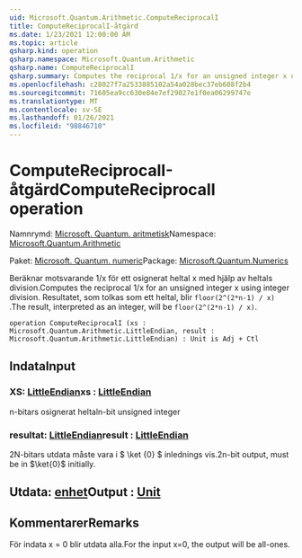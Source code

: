 ```yaml
---
uid: Microsoft.Quantum.Arithmetic.ComputeReciprocalI
title: ComputeReciprocalI-åtgärd
ms.date: 1/23/2021 12:00:00 AM
ms.topic: article
qsharp.kind: operation
qsharp.namespace: Microsoft.Quantum.Arithmetic
qsharp.name: ComputeReciprocalI
qsharp.summary: Computes the reciprocal 1/x for an unsigned integer x using integer division. The result, interpreted as an integer, will be `floor(2^(2*n-1) / x)`.
ms.openlocfilehash: c28027f7a2533885102a54a028bec37eb608f2b4
ms.sourcegitcommit: 71605ea9cc630e84e7ef29027e1f0ea06299747e
ms.translationtype: MT
ms.contentlocale: sv-SE
ms.lasthandoff: 01/26/2021
ms.locfileid: "98846710"
---
```

# <a name="computereciprocali-operation"></a><span data-ttu-id="4af02-102">ComputeReciprocalI-åtgärd</span><span class="sxs-lookup"><span data-stu-id="4af02-102">ComputeReciprocalI operation</span></span>

<span data-ttu-id="4af02-103">Namnrymd: [Microsoft. Quantum. aritmetisk](xref:Microsoft.Quantum.Arithmetic)</span><span class="sxs-lookup"><span data-stu-id="4af02-103">Namespace: [Microsoft.Quantum.Arithmetic](xref:Microsoft.Quantum.Arithmetic)</span></span>

<span data-ttu-id="4af02-104">Paket: [Microsoft. Quantum. numeric](https://nuget.org/packages/Microsoft.Quantum.Numerics)</span><span class="sxs-lookup"><span data-stu-id="4af02-104">Package: [Microsoft.Quantum.Numerics](https://nuget.org/packages/Microsoft.Quantum.Numerics)</span></span>


<span data-ttu-id="4af02-105">Beräknar motsvarande 1/x för ett osignerat heltal x med hjälp av heltals division.</span><span class="sxs-lookup"><span data-stu-id="4af02-105">Computes the reciprocal 1/x for an unsigned integer x using integer division.</span></span> <span data-ttu-id="4af02-106">Resultatet, som tolkas som ett heltal, blir `floor(2^(2*n-1) / x)` .</span><span class="sxs-lookup"><span data-stu-id="4af02-106">The result, interpreted as an integer, will be `floor(2^(2*n-1) / x)`.</span></span>

```qsharp
operation ComputeReciprocalI (xs : Microsoft.Quantum.Arithmetic.LittleEndian, result : Microsoft.Quantum.Arithmetic.LittleEndian) : Unit is Adj + Ctl
```


## <a name="input"></a><span data-ttu-id="4af02-107">Indata</span><span class="sxs-lookup"><span data-stu-id="4af02-107">Input</span></span>

### <a name="xs--littleendian"></a><span data-ttu-id="4af02-108">XS: [LittleEndian](xref:Microsoft.Quantum.Arithmetic.LittleEndian)</span><span class="sxs-lookup"><span data-stu-id="4af02-108">xs : [LittleEndian](xref:Microsoft.Quantum.Arithmetic.LittleEndian)</span></span>

<span data-ttu-id="4af02-109">n-bitars osignerat heltal</span><span class="sxs-lookup"><span data-stu-id="4af02-109">n-bit unsigned integer</span></span>


### <a name="result--littleendian"></a><span data-ttu-id="4af02-110">resultat: [LittleEndian](xref:Microsoft.Quantum.Arithmetic.LittleEndian)</span><span class="sxs-lookup"><span data-stu-id="4af02-110">result : [LittleEndian](xref:Microsoft.Quantum.Arithmetic.LittleEndian)</span></span>

<span data-ttu-id="4af02-111">2N-bitars utdata måste vara i $ \ket {0} $ inlednings vis.</span><span class="sxs-lookup"><span data-stu-id="4af02-111">2n-bit output, must be in $\ket{0}$ initially.</span></span>



## <a name="output--unit"></a><span data-ttu-id="4af02-112">Utdata: [enhet](xref:microsoft.quantum.lang-ref.unit)</span><span class="sxs-lookup"><span data-stu-id="4af02-112">Output : [Unit](xref:microsoft.quantum.lang-ref.unit)</span></span>



## <a name="remarks"></a><span data-ttu-id="4af02-113">Kommentarer</span><span class="sxs-lookup"><span data-stu-id="4af02-113">Remarks</span></span>

<span data-ttu-id="4af02-114">För indata x = 0 blir utdata alla.</span><span class="sxs-lookup"><span data-stu-id="4af02-114">For the input x=0, the output will be all-ones.</span></span>